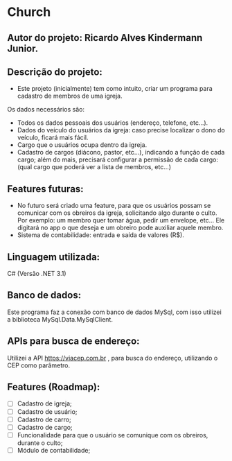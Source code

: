 # Church

## Autor do projeto: Ricardo Alves Kindermann Junior.

## Descrição do projeto:

- Este projeto (inicialmente) tem como intuito, criar um programa para cadastro de membros de uma igreja.

Os dados necessários são:
- Todos os dados pessoais dos usuários (endereço, telefone, etc...).
- Dados do veículo do usuários da igreja: caso precise localizar o dono do veículo, ficará mais fácil.
- Cargo que o usuários ocupa dentro da igreja.
- Cadastro de cargos (diácono, pastor, etc...), indicando a função de cada cargo; além do mais, precisará configurar a permissão de cada cargo: (qual cargo que poderá ver a lista de membros, etc...)

## Features futuras:

- No futuro será criado uma feature, para que os usuários possam se comunicar com os obreiros da igreja, solicitando algo durante o culto. 
Por exemplo: um membro quer tomar água, pedir um envelope, etc... Ele digitará no app o que deseja e um obreiro pode auxiliar aquele membro.
- Sistema de contabilidade: entrada e saída de valores (R$).

## Linguagem utilizada:

C# (Versão .NET 3.1)

## Banco de dados:

Este programa faz a conexão com banco de dados MySql, com isso utilizei a biblioteca MySql.Data.MySqlClient.

## APIs para busca de endereço:

Utilizei a API https://viacep.com.br , para busca do endereço, utilizando o CEP como parâmetro.

## Features (Roadmap):

- [ ] Cadastro de igreja;
- [ ] Cadastro de usuário;
- [ ] Cadastro de carro;
- [ ] Cadastro de cargo;
- [ ] Funcionalidade para que o usuário se comunique com os obreiros, durante o culto;
- [ ] Módulo de contabilidade;
